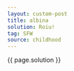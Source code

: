 ```yaml
---
layout: custom-post
title: albina
solution: Roiu!
tag: SFW
source: childhood
---
```


{{ page.solution }}
